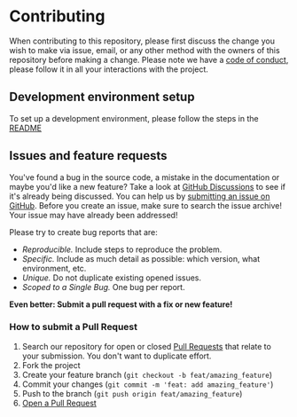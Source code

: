 # Contributing

When contributing to this repository, please first discuss the change you wish to make via issue, email, or any other method with the owners of this repository before making a change.
Please note we have a [code of conduct](CODE_OF_CONDUCT.md), please follow it in all your interactions with the project.
## Development environment setup

To set up a development environment, please follow the steps in the [README](https://github.com/project-undefined/Vansch-OS#installation-and-running)

## Issues and feature requests

You've found a bug in the source code, a mistake in the documentation or maybe you'd like a new feature? Take a look at [GitHub Discussions](https://github.com/project-undefined/Vansch-OS/discussions) to see if it's already being discussed. You can help us by [submitting an issue on GitHub](https://github.com/project-undefined/Vansch-OS/issues). Before you create an issue, make sure to search the issue archive! Your issue may have already been addressed!

Please try to create bug reports that are:

- _Reproducible._ Include steps to reproduce the problem.
- _Specific._ Include as much detail as possible: which version, what environment, etc.
- _Unique._ Do not duplicate existing opened issues.
- _Scoped to a Single Bug._ One bug per report.

**Even better: Submit a pull request with a fix or new feature!**

### How to submit a Pull Request

1. Search our repository for open or closed
   [Pull Requests](https://github.com/project-undefined/Vansch-OS/pulls)
   that relate to your submission. You don't want to duplicate effort.
2. Fork the project
3. Create your feature branch (`git checkout -b feat/amazing_feature`)
4. Commit your changes (`git commit -m 'feat: add amazing_feature'`)
5. Push to the branch (`git push origin feat/amazing_feature`)
6. [Open a Pull Request](https://github.com/project-undefined/Vansch-OS/compare?expand=1)
